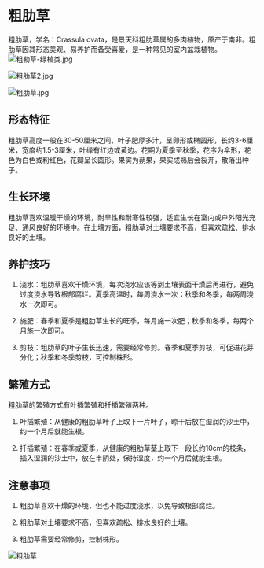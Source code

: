 
# 粗肋草
粗肋草，学名：Crassula ovata，是景天科粗肋草属的多肉植物，原产于南非。粗肋草因其形态美观、易养护而备受喜爱，是一种常见的室内盆栽植物。
![粗勒草-绿植类.jpg](https://pic5.58cdn.com.cn/nowater/webim/big/n_v2f8dab08d0d12434b85336578eb3e034a.jpg)

![粗肋草2.jpg](https://pic8.58cdn.com.cn/nowater/webim/big/n_v2d78aa276393248789b99da8ffc58172e.jpg)

![粗肋草.jpg](https://pic4.58cdn.com.cn/nowater/webim/big/n_v2a7fb309584c046fc942f59443996d9ad.jpg)

## 形态特征

粗肋草高度一般在30-50厘米之间，叶子肥厚多汁，呈卵形或椭圆形，长约3-6厘米，宽度约1.5-3厘米，叶缘有红边或黄边。花期为夏季至秋季，花序为伞形，花色为白色或粉红色，花瓣呈长圆形。果实为蒴果，果实成熟后会裂开，散落出种子。

## 生长环境

粗肋草喜欢温暖干燥的环境，耐旱性和耐寒性较强，适宜生长在室内或户外阳光充足、通风良好的环境中。在土壤方面，粗肋草对土壤要求不高，但喜欢疏松、排水良好的土壤。

## 养护技巧

1. 浇水：粗肋草喜欢干燥环境，每次浇水应该等到土壤表面干燥后再进行，避免过度浇水导致根部腐烂。夏季高温时，每周浇水一次；秋季和冬季，每两周浇水一次即可。

2. 施肥：春季和夏季是粗肋草生长的旺季，每月施一次肥；秋季和冬季，每两个月施一次即可。

3. 剪枝：粗肋草的叶子生长迅速，需要经常修剪。春季和夏季剪枝，可促进花芽分化；秋季和冬季剪枝，可控制株形。

## 繁殖方式

粗肋草的繁殖方式有叶插繁殖和扦插繁殖两种。

1. 叶插繁殖：从健康的粗肋草叶子上取下一片叶子，晾干后放在湿润的沙土中，约一个月后就能生根。

2. 扦插繁殖：在春季或夏季，从健康的粗肋草茎上取下一段长约10cm的枝条，插入湿润的沙土中，放在半阴处，保持湿度，约一个月后就能生根。

## 注意事项

1. 粗肋草喜欢干燥的环境，但也不能过度浇水，以免导致根部腐烂。

2. 粗肋草对土壤要求不高，但喜欢疏松、排水良好的土壤。

3. 粗肋草需要经常修剪，控制株形。

![粗肋草](https://cdn.pixabay.com/photo/2015/04/22/13/51/houseplant-734461_1280.jpg)

